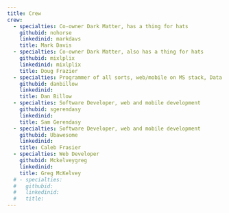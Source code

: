 ```yaml
---
title: Crew
crew:
  - specialties: Co-owner Dark Matter, has a thing for hats
    githubid: nohorse
    linkedinid: markdavs
    title: Mark Davis
  - specialties: Co-owner Dark Matter, also has a thing for hats
    githubid: mixlplix
    linkedinid: mixlplix
    title: Doug Frazier
  - specialties: Programmer of all sorts, web/mobile on MS stack, Data Warehouse/ETL on SQL Server/SSIS, Various ERP systems, MS Dynamics D365. AX. NAV, several others
    githubid: danbillow
    linkedinid:
    title: Dan Billow
  - specialties: Software Developer, web and mobile development
    githubid: sgerendasy
    linkedinid:
    title: Sam Gerendasy
  - specialties: Software Developer, web and mobile development
    githubid: Ubawesome
    linkedinid:
    title: Caleb Frasier
  - specialties: Web Developer
    githubid: Mckelveygreg
    linkedinid:
    title: Greg McKelvey
  # - specialties:
  #   githubid:
  #   linkedinid:
  #   title:
---
```

